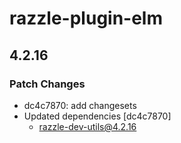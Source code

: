 # razzle-plugin-elm

## 4.2.16

### Patch Changes

- dc4c7870: add changesets
- Updated dependencies [dc4c7870]
  - razzle-dev-utils@4.2.16
